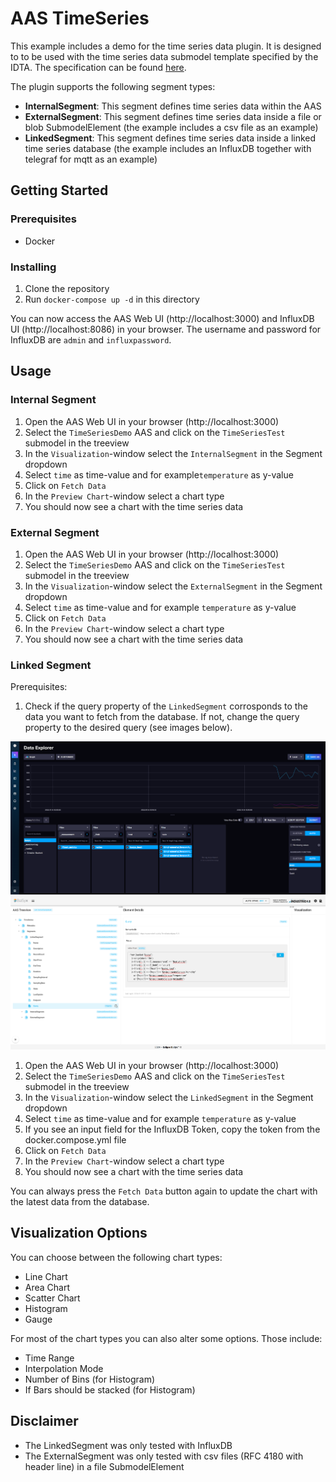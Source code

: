 # AAS TimeSeries

This example includes a demo for the time series data plugin. It is designed to to be used with the time series data submodel template specified by the IDTA. The specification can be found [here](https://industrialdigitaltwin.org/wp-content/uploads/2023/03/IDTA-02008-1-1_Submodel_TimeSeriesData.pdf).

The plugin supports the following segment types:

- **InternalSegment**: This segment defines time series data within the AAS
- **ExternalSegment**: This segment defines time series data inside a file or blob SubmodelElement (the example includes a csv file as an example)
- **LinkedSegment**: This segment defines time series data inside a linked time series database (the example includes an InfluxDB together with telegraf for mqtt as an example)

## Getting Started

### Prerequisites

- Docker

### Installing

1. Clone the repository
2. Run `docker-compose up -d` in this directory

You can now access the AAS Web UI (http://localhost:3000) and InfluxDB UI (http://localhost:8086) in your browser.
The username and password for InfluxDB are `admin` and `influxpassword`.

## Usage

### Internal Segment

1. Open the AAS Web UI in your browser (http://localhost:3000)
2. Select the `TimeSeriesDemo` AAS and click on the `TimeSeriesTest` submodel in the treeview
3. In the `Visualization`-window select the `InternalSegment` in the Segment dropdown
4. Select `time` as time-value and for example`temperature` as y-value
5. Click on `Fetch Data`
6. In the `Preview Chart`-window select a chart type
7. You should now see a chart with the time series data

### External Segment

1. Open the AAS Web UI in your browser (http://localhost:3000)
2. Select the `TimeSeriesDemo` AAS and click on the `TimeSeriesTest` submodel in the treeview
3. In the `Visualization`-window select the `ExternalSegment` in the Segment dropdown
4. Select `time` as time-value and for example `temperature` as y-value
5. Click on `Fetch Data`
6. In the `Preview Chart`-window select a chart type
7. You should now see a chart with the time series data

### Linked Segment

Prerequisites:

1. Check if the query property of the `LinkedSegment` corrosponds to the data you want to fetch from the database. If not, change the query property to the desired query (see images below).

![InfluxDB Data Explorer](../../Docs/Figs/InfluxDBQuery.png)
![AAS Web UI query property](../../Docs/Figs//AASWebUIQuery.png)

1. Open the AAS Web UI in your browser (http://localhost:3000)
2. Select the `TimeSeriesDemo` AAS and click on the `TimeSeriesTest` submodel in the treeview
3. In the `Visualization`-window select the `LinkedSegment` in the Segment dropdown
4. Select `time` as time-value and for example `temperature` as y-value
5. If you see an input field for the InfluxDB Token, copy the token from the docker.compose.yml file
6. Click on `Fetch Data`
7. In the `Preview Chart`-window select a chart type
8. You should now see a chart with the time series data

You can always press the `Fetch Data` button again to update the chart with the latest data from the database.

## Visualization Options

You can choose between the following chart types:

- Line Chart
- Area Chart
- Scatter Chart
- Histogram
- Gauge

For most of the chart types you can also alter some options. Those include:

- Time Range
- Interpolation Mode
- Number of Bins (for Histogram)
- If Bars should be stacked (for Histogram)

## Disclaimer

- The LinkedSegment was only tested with InfluxDB
- The ExternalSegment was only tested with csv files (RFC 4180 with header line) in a file SubmodelElement
